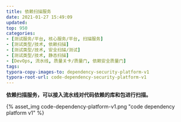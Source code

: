 ```yaml
---
title: 依赖扫描服务
date: 2021-01-27 15:49:09
updated: 
top: 950
categories: 
- [测试服务/平台, 核心服务/平台, 扫描服务]
- [测试类型/技术, 依赖扫描]
- [测试类型/技术, 安全扫描/测试]
- [测试类型/技术, 静态扫描]
- [DevOps, 流水线, 质量关卡/质量门, 依赖安全质量门]
tags:
typora-copy-images-to: dependency-security-platform-v1
typora-root-url: code-dependency-security-platform-v1
---
```


**依赖扫描服务，可以接入流水线对代码依赖的库和包进行扫描。**



{% asset_img code-dependency-platform-v1.png "code dependency platform v1" %}